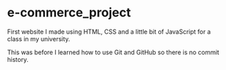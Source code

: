 # e-commerce_project
First website I made using HTML, CSS and a little bit of JavaScript for a class in my university.

This was before I learned how to use Git and GitHub so there is no commit history.

